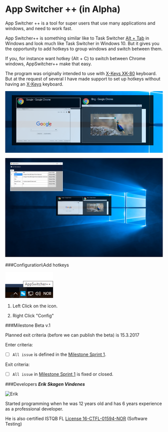 # App Switcher ++ (in Alpha)

App Switcher ++ is a tool for super users that use many applications and windows, and need to work fast.

App Switcher++ is something similar like to Task Switcher [Alt + Tab](https://en.wikipedia.org/wiki/Alt-Tab) in Windows and look much like Task Switcher in Windows 10. 
But it gives you the opportunity to add hotkeys to group windows and switch between them. 

If you, for instance want hotkey (Alt + C) to  switch between Chrome windows,  AppSwitcher++ make that easy.

The program was originally intended to use with [X-Keys XK-80](http://xkeys.com/xkeys/xk80.php) keyboard. But at the request of several I have made support to set up hotkeys without having an [X-Keys](http://xkeys.com) keyboard.


![AppSwitcher](Screenshots/AppSwitcherImg2.png)

![AppSwitcher](Screenshots/AppSwitcher.png)

###Configuration\Add hotkeys

![AppSwitcher](Screenshots/AppSwitcherContext.png)

1) Left Click on the icon.

2) Right Click "Config"


###Milestone Beta v.1

Planned exit criteria (before we can publish the beta) is 15.3.2017


Enter criteria:
- [ ] `All issue` is defined in the [Milestone Sprint 1](https://github.com/ErikV88/AppSwitcherPlussPluss/milestone/1).

Exit criteria:
- [ ] `All issue` in [Milestone Sprint 1](https://github.com/ErikV88/AppSwitcherPlussPluss/milestone/1) is fixed or closed.

###Developers
***Erik Skagen Vindenes***

![Erik](https://avatars2.githubusercontent.com/u/4677097?v=3&s=96)

Started programming when he was 12 years old and has 6 years experience as a professional developer.

He is also certified ISTQB FL  [License 16-CTFL-01594-NOR](http://image-store.slidesharecdn.com/40812e7e-332f-4eb5-a919-ceb595ef1c21-large.jpeg) (Software Testing)
